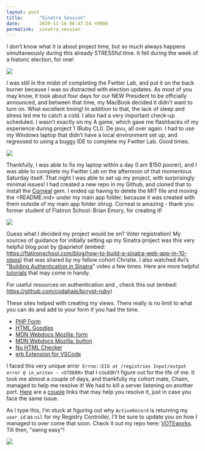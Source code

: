 ```yaml
---
layout: post
title:      "Sinatra Session"
date:       2020-11-16 06:47:54 +0000
permalink:  sinatra_session
---
```



I don’t know what it is about project time, but so much always happens simultaneously during this already STRESSful time. It fell during the week of a historic election, for one! 

![](http://https://media.giphy.com/media/d1JfgvIoEsy4dtZK/giphy.gif)

I was still in the midst of completing the Fwitter Lab, and put it on the back burner because I was so distracted with election updates. As most of you may know, it took about four days for our NEW President to be officially announced, and between that time, my MacBook decided it didn’t want to turn on. What excellent timing! In addition to that, the lack of sleep and stress led me to catch a cold. I also had a very important check-up scheduled. I wasn’t exactly on my A game, which gave me flashbacks of my experience during project 1 (Ruby CLI). De javu, all over again. I had to use my Windows laptop that didn’t have a local environment set up, and regressed to using a buggy IDE to complete my Fwitter Lab. Good times. 

![](http://https://media.giphy.com/media/QwrTpd2uFPeaA/giphy.gif)

Thankfully, I was able to fix my laptop within a day (I am $150 poorer), and I was able to complete my Fwitter Lab on the afternoon of that momentous Saturday itself. That night I was able to set up my project, with surprisingly minimal issues! I had created a new repo in my Github, and cloned that to install the [Corneal](http://http://thebrianemory.github.io/corneal/) gem. I ended up having to delete the MIT <LICENSE> file and moving the <README.md> under my main app folder, because it was created with them outside of my main app folder *shrug*. Corneal is amazing - thank you former student of Flatiron School: Brian Emory, for creating it! 

![](http://https://media.giphy.com/media/LtcuAIzPqlTnW/giphy.gif)

Guess what I decided my project would be on? Voter registration! My sources of guidance for initially setting up my Sinatra project was this very helpful blog post by @aprietof (embed: https://flatironschool.com/blog/how-to-build-a-sinatra-web-app-in-10-steps) that was shared by my fellow cohort Christie. I also watched Avi’s "[Building Authentication in Sinatra](http://https://www.youtube.com/watch?v=_S1s6R-_wYc&t=484s)" video a few times. Here are more helpful [tutorials](http://https://www.youtube.com/playlist?list=PLNUiyK37z4zHyIuQjCJt-gPjBzbMb5k1Q) that may come in handy. 

For useful resources on authentication and <bcrypt>, check this out (embed: https://github.com/codahale/bcrypt-ruby) 

These sites helped with creating my views. There really is no limit to what you can do and add to your form if you had the time. 

* [PHP Form](http://http://www.phpform.org/download_html?id=og8d38bv2b54kfq80fg0e11466)
* [HTML Goodies](http://http://www.phpform.org/download_html?id=og8d38bv2b54kfq80fg0e11466)
* [MDN Webdocs Mozilla: form](http://http://www.phpform.org/download_html?id=og8d38bv2b54kfq80fg0e11466)
* [MDN Webdocs Mozilla: button](http://https://developer.mozilla.org/en-US/docs/Web/HTML/Element/button)
* [Nu HTML Checker](http://https://validator.w3.org/nu/#textarea)
* [erb Extension for VSCode](http://https://marketplace.visualstudio.com/items?itemName=CraigMaslowski.erb)

I faced this very unique error` Errno::EIO at /registries Input/output error @ io_writev - <STDERR>` that I couldn't figure out for the life of me. It took me almost a couple of days, and thankfully my cohort mate, Chaim, managed to help me resolve it! We had to kill a server listening on another port. [Here](http://https://github.com/sshingler/capistrano-resque/issues/81) are a [couple](http://https://stevenwilliamalexander.wordpress.com/2013/02/04/ruby-sinatra-unicorn-errnoeio-inputoutput-err/) links that may help you resolve it, just in case you face the same issue. 

As I type this, I'm stuck at figuring out why `ActiveRecord` is returning my `user_id` as `nil` for my Registry Controller, I'll be sure to update you on how I managed to over come that soon. Check it out my repo here: [VOTEworks](http://https://github.com/yani82/VOTEworks). Till then, "swing easy"! 

![](http://https://media.giphy.com/media/28mkBBJuyIEPVRbypT/giphy.gif)





 




